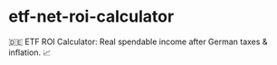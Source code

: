 # etf-net-roi-calculator
🇩🇪 ETF ROI Calculator: Real spendable income after German taxes &amp; inflation. 📈
